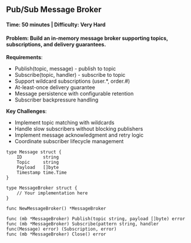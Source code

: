 ## Pub/Sub Message Broker
#### **Time**: 50 minutes | Difficulty: Very Hard
#### **Problem**: Build an in-memory message broker supporting topics, subscriptions, and delivery guarantees.

**Requirements**:
- Publish(topic, message) - publish to topic
- Subscribe(topic, handler) - subscribe to topic
- Support wildcard subscriptions (user.*, order.#)
- At-least-once delivery guarantee
- Message persistence with configurable retention
- Subscriber backpressure handling

**Key Challenges**:
- Implement topic matching with wildcards
- Handle slow subscribers without blocking publishers
- Implement message acknowledgment and retry logic
- Coordinate subscriber lifecycle management

```
type Message struct {
    ID        string
    Topic     string
    Payload   []byte
    Timestamp time.Time
}

type MessageBroker struct {
    // Your implementation here
}

func NewMessageBroker() *MessageBroker

func (mb *MessageBroker) Publish(topic string, payload []byte) error
func (mb *MessageBroker) Subscribe(pattern string, handler func(Message) error) (Subscription, error)
func (mb *MessageBroker) Close() error
```